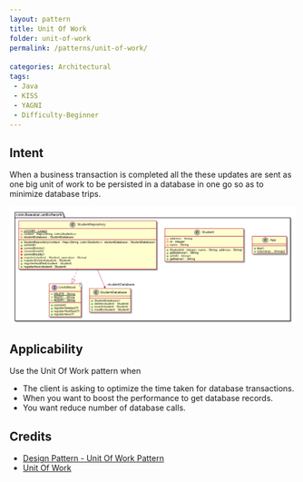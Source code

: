 ```yaml
---
layout: pattern
title: Unit Of Work
folder: unit-of-work
permalink: /patterns/unit-of-work/

categories: Architectural
tags:
 - Java
 - KISS
 - YAGNI
 - Difficulty-Beginner
---
```


## Intent
When a business transaction is completed all the these updates are sent as one 
  big unit of work to be persisted in a database in one go so as to minimize database trips. 

![alt text](etc/unit-of-work.urm.png "unit-of-work")

## Applicability
Use the Unit Of Work pattern when

* The client is asking to optimize the time taken for database transactions.
* When you want to boost the performance to get database records.
* You want reduce number of database calls.

## Credits

* [Design Pattern - Unit Of Work Pattern](https://www.codeproject.com/Articles/581487/Unit-of-Work-Design-Pattern)
* [Unit Of Work](https://martinfowler.com/eaaCatalog/unitOfWork.html)
